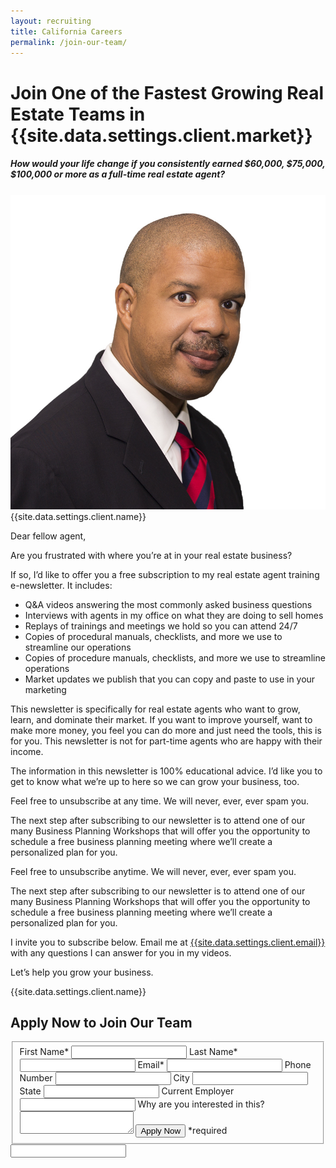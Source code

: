 ```yaml
---
layout: recruiting
title: California Careers
permalink: /join-our-team/
---
```


<div class="recruiting-page">
<h1 class="join-us">Join One of the Fastest Growing Real Estate Teams in {{site.data.settings.client.market}}</h1>
<h5 class="join-us-subtitle">How would your life change if you consistently earned $60,000, $75,000, $100,000 or more as a full-time real estate agent?</h5>
<div class="recruiting-photo">
<span class="client-image-container">
<img src="/img/headshot.jpg" alt="{{site.data.settings.client.name}}" class="client-image"/>
</span>
<figcaption class="caption">{{site.data.settings.client.name}}</figcaption>
</div>


<p>Dear fellow agent,</p>

<p>Are you frustrated with where you’re at in your real estate business?</p>

<p>If so, I’d like to offer you a free subscription to my real estate agent training e-newsletter. It includes:
<ul class="indent">
<li>Q&A videos answering the most commonly asked business questions</li>
<li>Interviews with agents in my office on what they are doing to sell homes</li>
<li>Replays of trainings and meetings we hold so you can attend 24/7</li>
<li>Copies of procedural manuals, checklists, and more we use to streamline our operations</li>
<li>Copies of procedure manuals, checklists, and more we use to streamline operations</li>
<li>Market updates we publish that you can copy and paste to use in your marketing</li>
</ul></p>

<p>This newsletter is specifically for real estate agents who want to grow, learn, and dominate their market. If you want to improve yourself, want to make more money, you feel you can do more and just need the tools, this is for you. This newsletter is not for part-time agents who are happy with their income.</p>

<p>The information in this newsletter is 100% educational advice. I’d like you to get to know what we’re up to here so we can grow your business, too.</p>

<p>Feel free to unsubscribe at any time. We will never, ever, ever spam you.</p>

<p>The next step after subscribing to our newsletter is to attend one of our many Business Planning Workshops that will offer you the opportunity to schedule a free business planning meeting where we’ll create a personalized plan for you.</p>

<p>Feel free to unsubscribe anytime. We will never, ever, ever spam you.</p>

<p>The next step after subscribing to our newsletter is to attend one of our many Business Planning Workshops that will offer you the opportunity to schedule a free business planning meeting where we’ll create a personalized plan for you.</p>

<p>I invite you to subscribe below. Email me at <a href="mailto:{{site.data.settings.client.email}}">{{site.data.settings.client.email}}</a>  with any questions I can answer for you in my videos.</p>

<p>Let’s help you grow your business.</p>

<p>{{site.data.settings.client.name}}</p>



<h2 class="recruiting">Apply Now to Join Our Team</h2>

<form method="post" class="home-value cta-forms" action="https://formspree.io/{{site.data.settings.client.email}}" onsubmit="return setReturn()">
					<fieldset><label for="firstname">First Name*</label> <input type="text" required="" name="firstname" /> <label for="lastname">Last Name*</label> <input type="text" required="" name="lastname" /> <label for="email">Email*</label> <input type="text" name="name" /> <label for="phone">Phone Number </label> <input type="tel" name="phone" />
						<!--base32-c9gq6t9k68pkcd3jcwpp4rbkcmtk4-base32--><label for="city">City </label> <input type="text" name="city" /> <label for="state">State </label> <input type="text" name="state" /> <label for="employer">Current Employer </label> <input type="text" name="employer" /> <label for="message">Why are you interested in this? </label><textarea name="employer"></textarea>
						<!--base32-c9gq6t9k68pk8cbme5gq4uv4cguqachj70r2urk1edjk6cg-base32--><input class="submit light-light" type="submit" value="Apply Now" name="submitrecruitingForm" /> <span class="asterisk">*required</span></fieldset>
					<!--base32-c9gq6t9k68pk8c9he1t7cxkecdkpedhpe9h6at3me5r7ee1kddhpwx9q71up4tb3f1u6mc3mdcwp6vkg6rw3gc1dc9gq6t9k68-base32-->
					<div class="hidden"><input type="hidden" value="{{site.data.settings.client.email}}" name="_to" /> <input type="hidden" value="Recruiting Contact Request Message From Your Vyral Careers and Training Video Blog" name="_subject" /> <input type="text" name="_gotcha" /></div>
				</form>
</div>

